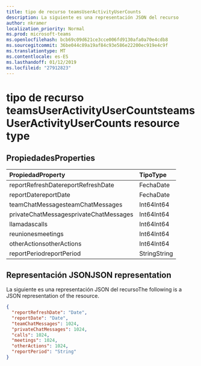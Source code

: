 ```yaml
---
title: tipo de recurso teamsUserActivityUserCounts
description: La siguiente es una representación JSON del recurso
author: nkramer
localization_priority: Normal
ms.prod: microsoft-teams
ms.openlocfilehash: bcb69c09d621ce3cce006fd9130afa0a70e4cdb8
ms.sourcegitcommit: 36be044c89a19af84c93e586e22200ec919e4c9f
ms.translationtype: MT
ms.contentlocale: es-ES
ms.lasthandoff: 01/12/2019
ms.locfileid: "27912823"
---
```

# <a name="teamsuseractivityusercounts-resource-type"></a><span data-ttu-id="6ffa2-103">tipo de recurso teamsUserActivityUserCounts</span><span class="sxs-lookup"><span data-stu-id="6ffa2-103">teamsUserActivityUserCounts resource type</span></span>

## <a name="properties"></a><span data-ttu-id="6ffa2-104">Propiedades</span><span class="sxs-lookup"><span data-stu-id="6ffa2-104">Properties</span></span>

| <span data-ttu-id="6ffa2-105">Propiedad</span><span class="sxs-lookup"><span data-stu-id="6ffa2-105">Property</span></span>            | <span data-ttu-id="6ffa2-106">Tipo</span><span class="sxs-lookup"><span data-stu-id="6ffa2-106">Type</span></span>   |
| :------------------ | :----- |
| <span data-ttu-id="6ffa2-107">reportRefreshDate</span><span class="sxs-lookup"><span data-stu-id="6ffa2-107">reportRefreshDate</span></span>   | <span data-ttu-id="6ffa2-108">Fecha</span><span class="sxs-lookup"><span data-stu-id="6ffa2-108">Date</span></span>   |
| <span data-ttu-id="6ffa2-109">reportDate</span><span class="sxs-lookup"><span data-stu-id="6ffa2-109">reportDate</span></span>          | <span data-ttu-id="6ffa2-110">Fecha</span><span class="sxs-lookup"><span data-stu-id="6ffa2-110">Date</span></span>   |
| <span data-ttu-id="6ffa2-111">teamChatMessages</span><span class="sxs-lookup"><span data-stu-id="6ffa2-111">teamChatMessages</span></span>    | <span data-ttu-id="6ffa2-112">Int64</span><span class="sxs-lookup"><span data-stu-id="6ffa2-112">Int64</span></span>  |
| <span data-ttu-id="6ffa2-113">privateChatMessages</span><span class="sxs-lookup"><span data-stu-id="6ffa2-113">privateChatMessages</span></span> | <span data-ttu-id="6ffa2-114">Int64</span><span class="sxs-lookup"><span data-stu-id="6ffa2-114">Int64</span></span>  |
| <span data-ttu-id="6ffa2-115">llamadas</span><span class="sxs-lookup"><span data-stu-id="6ffa2-115">calls</span></span>               | <span data-ttu-id="6ffa2-116">Int64</span><span class="sxs-lookup"><span data-stu-id="6ffa2-116">Int64</span></span>  |
| <span data-ttu-id="6ffa2-117">reuniones</span><span class="sxs-lookup"><span data-stu-id="6ffa2-117">meetings</span></span>            | <span data-ttu-id="6ffa2-118">Int64</span><span class="sxs-lookup"><span data-stu-id="6ffa2-118">Int64</span></span>  |
| <span data-ttu-id="6ffa2-119">otherActions</span><span class="sxs-lookup"><span data-stu-id="6ffa2-119">otherActions</span></span>        | <span data-ttu-id="6ffa2-120">Int64</span><span class="sxs-lookup"><span data-stu-id="6ffa2-120">Int64</span></span>  |
| <span data-ttu-id="6ffa2-121">reportPeriod</span><span class="sxs-lookup"><span data-stu-id="6ffa2-121">reportPeriod</span></span>        | <span data-ttu-id="6ffa2-122">String</span><span class="sxs-lookup"><span data-stu-id="6ffa2-122">String</span></span> |

## <a name="json-representation"></a><span data-ttu-id="6ffa2-123">Representación JSON</span><span class="sxs-lookup"><span data-stu-id="6ffa2-123">JSON representation</span></span>

<span data-ttu-id="6ffa2-124">La siguiente es una representación JSON del recurso</span><span class="sxs-lookup"><span data-stu-id="6ffa2-124">The following is a JSON representation of the resource.</span></span>

<!-- {
  "blockType": "resource",
  "@odata.type": "microsoft.graph.teamsUserActivityUserCounts"
} -->

```json
{
  "reportRefreshDate": "Date", 
  "reportDate": "Date", 
  "teamChatMessages": 1024, 
  "privateChatMessages": 1024, 
  "calls": 1024, 
  "meetings": 1024, 
  "otherActions": 1024, 
  "reportPeriod": "String"
}
```
